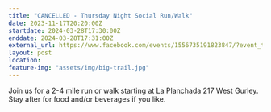 ```yaml
---
title: "CANCELLED - Thursday Night Social Run/Walk"
date: 2023-11-17T20:20:00Z
startdate: 2024-03-28T17:30:00Z
enddate: 2024-03-28T17:31:00Z
external_url: https://www.facebook.com/events/1556735191823847/?event_time_id=1556735195157180
layout: post
location: 
feature-img: "assets/img/big-trail.jpg"
---
```


Join us for a 2-4 mile run or walk starting at La Planchada 217 West Gurley. Stay after for food and/or beverages if you like. <br>
  <br>
  
